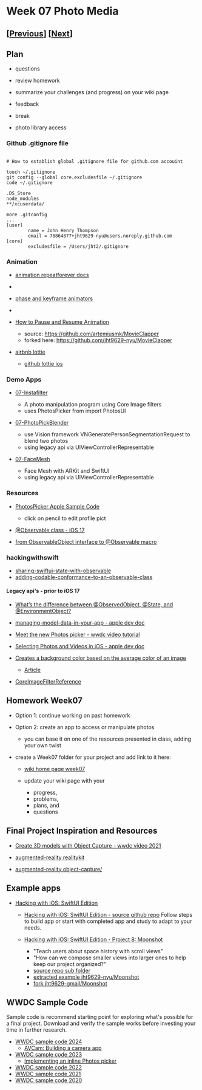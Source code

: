 # Week 07 Photo Media

## [[Previous](./06_data.md)] [[Next](./08_video.md)]

## Plan

- questions

- review homework

- summarize your challenges (and progress) on your wiki page

- feedback

- break

- photo library access

### Github .gitignore file

```

# How to establish global .gitignore file for github.com accouint

touch ~/.gitignore
git config --global core.excludesfile ~/.gitignore
code ~/.gitignore

.DS_Store
node_modules
**/xcuserdata/

more .gitconfig
...
[user]
        name = John Henry Thompson
        email = 78864877+jht9629-nyu@users.noreply.github.com
[core]
        excludesfile = /Users/jht2/.gitignore

```

### Animation

- [animation repeatforever docs](<https://developer.apple.com/documentation/swiftui/animation/repeatforever(autoreverses:)>)
-
- [phase and keyframe animators ](https://developer.apple.com/documentation/swiftui/controlling-the-timing-and-movements-of-your-animations)
-
- [How to Pause and Resume Animation ](https://medium.com/@artemiusm/how-to-pause-and-resume-animation-in-swiftui-with-chaining-68003517449f)

  - source: https://github.com/artemiusmk/MovieClapper
  - forked here: https://github.com/jht9629-nyu/MovieClapper

- [airbnb lottie](https://airbnb.io/lottie/#/)
  - [github lottie ios](https://github.com/airbnb/lottie-ios)

### Demo Apps

<!-- - [07-SlideShowDemo](https://github.com/molab-itp/07-SlideShowDemo)

  - use AudioDJ as environmentObject so that audio can presists between views
 -->

- [07-Instafilter](https://github.com/molab-itp/07-Instafilter)

  - A photo manipulation program using Core Image filters
  - uses PhotosPicker from import PhotosUI

  <!-- - [Hacking with iOS: SwiftUI Edition](https://www.hackingwithswift.com/books/ios-swiftui)
  - [Instafilter article](https://www.hackingwithswift.com/books/ios-swiftui/instafilter-introduction)
  - [source repo](https://github.com/twostraws/HackingWithSwift/tree/main/SwiftUI/project13)
  - uses ImagePicker: UIViewControllerRepresentable to access UIKit PHPickerViewController -->

- [07-PhotoPickBlender](https://github.com/molab-itp/07-PhotoPickBlender)

  - use Vision framework VNGeneratePersonSegmentationRequest to blend two photos
  - using legacy api via UIViewControllerRepresentable

- [07-FaceMesh](https://github.com/molab-itp/07-FaceMesh)

  - Face Mesh with ARKit and SwiftUI
  - using legacy api via UIViewControllerRepresentable

### Resources

- [PhotosPicker Apple Sample Code](https://developer.apple.com/documentation/photokit/bringing-photos-picker-to-your-swiftui-app)

  - click on pencil to edit profile pict

- [@Observable class - iOS 17](https://developer.apple.com/documentation/swiftui/managing-model-data-in-your-app)
- [from ObservableObject interface to @Observable macro](https://developer.apple.com/documentation/swiftui/migrating-from-the-observable-object-protocol-to-the-observable-macro)

### hackingwithswift

- [sharing-swiftui-state-with-observable](https://www.hackingwithswift.com/books/ios-swiftui/sharing-swiftui-state-with-observable)
- [adding-codable-conformance-to-an-observable-class](https://www.hackingwithswift.com/books/ios-swiftui/adding-codable-conformance-to-an-observable-class)

#### Legacy api's - prior to iOS 17

- [What’s the difference between @ObservedObject, @State, and @EnvironmentObject?](https://www.hackingwithswift.com/quick-start/swiftui/whats-the-difference-between-observedobject-state-and-environmentobject)

- [managing-model-data-in-your-app - apple dev doc](https://developer.apple.com/documentation/swiftui/managing-model-data-in-your-app)

- [Meet the new Photos picker - wwdc video tutorial](https://developer.apple.com/videos/play/wwdc2020/10652/)

- [Selecting Photos and Videos in iOS - apple dev doc](https://developer.apple.com/documentation/photokit/selecting_photos_and_videos_in_ios)

<!-- - [How to select images using PHPickerViewController with SwiftUI](https://levelup.gitconnected.com/how-to-select-images-using-phpickerviewcontroller-with-swiftui-da8bd3ec3d05) -->

<!-- - [How to obtain photo data/metadata after being picked in PHPickerViewController?](https://developer.apple.com/forums/thread/654898) -->

- [Creates a background color based on the average color of an image](https://github.com/bbaars/UIImageAverageColor)

  - [Article](https://medium.com/swlh/swiftui-read-the-average-color-of-an-image-c736adb43000)

- [CoreImageFilterReference ](https://developer.apple.com/library/archive/documentation/GraphicsImaging/Reference/CoreImageFilterReference/index.html)

<!-- - [methods_and_protocols_for_filter_creation - apple dev doc](https://developer.apple.com/documentation/coreimage/methods_and_protocols_for_filter_creation) -->

## Homework Week07

- Option 1: continue working on past homework

- Option 2: create an app to access or manipulate photos

  - you can base it on one of the resources presented in class, adding your own twist

- create a Week07 folder for your project and add link to it here:

  - [wiki home page week07](https://github.com/molab-itp/content-2025-01/wiki#week-07-homework)

  - update your wiki page with your
    - progress,
    - problems,
    - plans, and
    - questions

## Final Project Inspiration and Resources

- [Create 3D models with Object Capture - wwdc video 2021](https://developer.apple.com/videos/play/wwdc2021/10076/)

- [augmented-reality realitykit](https://developer.apple.com/augmented-reality/realitykit/)

- [augmented-reality object-capture/](https://developer.apple.com/augmented-reality/object-capture/)

## Example apps

- [Hacking with iOS: SwiftUI Edition](https://www.hackingwithswift.com/books/ios-swiftui/)

  - [Hacking with iOS: SwiftUI Edition - source github repo](https://github.com/twostraws/HackingWithSwift)
    Follow steps to build app or start with completed app and study to adapt to your needs.

  - [Hacking with iOS: SwiftUI Edition - Project 8: Moonshot](https://www.hackingwithswift.com/books/ios-swiftui/moonshot-introduction)
    - "Teach users about space history with scroll views"
    - "How can we compose smaller views into larger ones to help keep our project organized?"
    - [source repo sub folder](https://github.com/twostraws/HackingWithSwift/tree/main/SwiftUI/project8)
    - [extracted example jht9629-nyu/Moonshot](https://github.com/jht9629-nyu/Moonshot.git)
    - [fork jht9629-gmail/Moonshot](https://github.com/jht9629-gmail/Moonshot)

## WWDC Sample Code

Sample code is recommend starting point for exploring what's possible for a final project.
Download and verify the sample works before investing your time in further research.

- [WWDC sample code 2024](https://developer.apple.com/sample-code/wwdc/2024/)
  - [AVCam: Building a camera app](https://developer.apple.com/documentation/avfoundation/avcam-building-a-camera-app)
- [WWDC sample code 2023](https://developer.apple.com/sample-code/wwdc/2023/)
  - [Implementing an inline Photos picker](https://developer.apple.com/documentation/photokit/implementing-an-inline-photos-picker)
- [WWDC sample code 2022](https://developer.apple.com/sample-code/wwdc/2022/)
- [WWDC sample code 2021](https://developer.apple.com/sample-code/wwdc/2021/)
- [WWDC sample code 2020](https://developer.apple.com/sample-code/wwdc/2020/)
